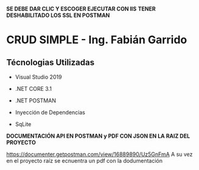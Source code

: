 
**SE DEBE DAR CLIC Y ESCOGER EJECUTAR CON IIS**
**TENER DESHABILITADO LOS SSL EN POSTMAN**

# CRUD SIMPLE - Ing. Fabián Garrido

## Técnologias Utilizadas 

- Visual Studio 2019


- .NET CORE 3.1


- .NET POSTMAN


- Inyección de Dependencias

- SqLite

**__DOCUMENTACIÓN API EN POSTMAN__ y PDF CON JSON EN LA RAIZ DEL PROYECTO**

https://documenter.getpostman.com/view/16889890/Uz5GnFmA
A su vez en el proyecto raíz se ecnuentra un pdf con la dodumentación










